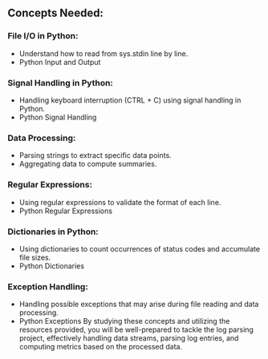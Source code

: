 ## Concepts Needed:
### File I/O in Python:

* Understand how to read from sys.stdin line by line.
* Python Input and Output
### Signal Handling in Python:

* Handling keyboard interruption (CTRL + C) using signal handling in Python.
* Python Signal Handling
### Data Processing:

* Parsing strings to extract specific data points.
* Aggregating data to compute summaries.
### Regular Expressions:

* Using regular expressions to validate the format of each line.
* Python Regular Expressions
### Dictionaries in Python:

* Using dictionaries to count occurrences of status codes and accumulate file sizes.
* Python Dictionaries
### Exception Handling:

* Handling possible exceptions that may arise during file reading and data processing.
* Python Exceptions
By studying these concepts and utilizing the resources provided, you will be well-prepared to tackle the log parsing project, effectively handling data streams, parsing log entries, and computing metrics based on the processed data.

